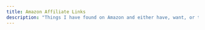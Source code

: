 ```yaml
---
title: Amazon Affiliate Links
description: "Things I have found on Amazon and either have, want, or think are cool"
---
```


